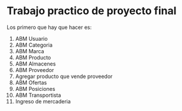 # Trabajo practico de proyecto final
Los primero que hay que hacer es:
  1. ABM Usuario
  2. ABM Categoria
  3. ABM Marca 
  4. ABM Producto
  5. ABM Almacenes
  6. ABM Proveedor
  7. Agregar producto que vende proveedor
  8. ABM Ofertas
  9. ABM Posiciones
  10. ABM Transportista
  11. Ingreso de mercaderia
